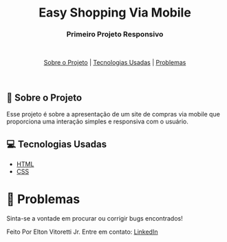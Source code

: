 <h1 align="center">Easy Shopping Via Mobile</h1>

<h3 align="center">
  Primeiro Projeto Responsivo
</h3>

<br>

<p align="center">
  <a href="shopping_cart-sobre-o-projeto">Sobre o Projeto</a> | 
  <a href="#computer-tecnologias">Tecnologias Usadas</a> | 
  <a href="#bug-problemas">Problemas</a>
</p>

<br>

## :shopping_cart: Sobre o Projeto

Esse projeto é sobre a apresentação de um site de compras via mobile que proporciona uma interação simples e responsiva com o usuário.
<br>

## :computer: Tecnologias Usadas

- [HTML](https://www.w3schools.com/html/)
- [CSS](https://www.w3schools.com/css/)


# :bug: Problemas

Sinta-se a vontade em procurar ou corrigir bugs encontrados!

Feito Por Elton Vitoretti Jr. Entre em contato: [LinkedIn](www.linkedin.com/in/elton-vitoretti-jr)
